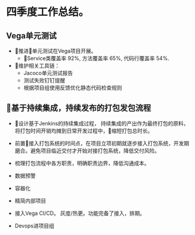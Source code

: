 # 四季度工作总结。

## Vega单元测试

* 推进单元测试在Vega项目开展。
  * Service类覆盖率 92%, 方法覆盖率 65%, 代码行覆盖率 54%.
* 维护相关工具链：
  * Jacoco单元测试报告
  * 测试失败钉钉提醒
  * 根据项目组使用反馈优化静态代码检查规则

## 基于持续集成，持续发布的打包发包流程

* 设计基于Jenkins的持续集成过程， 持续集成的产出作为最终打包的原料，将打包时间开销均摊到日常开发过程中，缩短打包总时长。
* 前置接入打包系统的时间点，在项目立项初期就逐步接入打包系统，开发期磨合。避免项目临近交付才开始对接打包系统，降低交付风险。
* 梳理打包流程中各方职责，明确职责边界，降低沟通成本。

* 数据预警
* 容器化
* 精简内部项目
* 接入Vega CI/CD。 灰度/热更。功能完备了接入，排期。
* Devops进项目组
